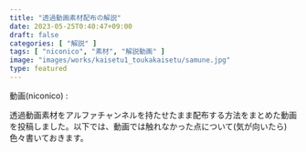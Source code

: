 ```yaml
---
title: "透過動画素材配布の解説"
date: 2023-05-25T0:40:47+09:00
draft: false
categories: [ "解説" ]
tags: [ "niconico", "素材", "解説動画" ]
image: "images/works/kaisetu1_toukakaisetu/samune.jpg"
type: featured
---
```


動画(niconico) : 

透過動画素材をアルファチャンネルを持たせたまま配布する方法をまとめた動画を投稿しました。以下では、動画では触れなかった点について(気が向いたら)色々書いておきます。
